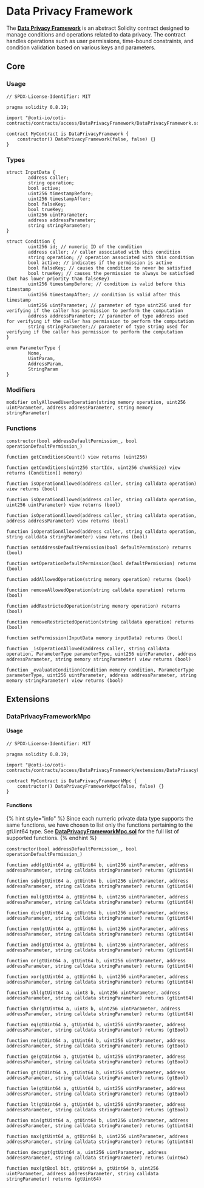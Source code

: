 # Data Privacy Framework

The [**Data Privacy Framework**](https://github.com/coti-io/coti-contracts/blob/main/contracts/access/DataPrivacyFramework/DataPrivacyFramework.sol) is an abstract Solidity contract designed to manage conditions and operations related to data privacy. The contract handles operations such as user permissions, time-bound constraints, and condition validation based on various keys and parameters.

## Core

### Usage

```solidity
// SPDX-License-Identifier: MIT

pragma solidity 0.8.19;

import "@coti-io/coti-contracts/contracts/access/DataPrivacyFramework/DataPrivacyFramework.sol";

contract MyContract is DataPrivacyFramework {
    constructor() DataPrivacyFramework(false, false) {}
}
```

### Types

```solidity
struct InputData {
        address caller;
        string operation;
        bool active;
        uint256 timestampBefore;
        uint256 timestampAfter;
        bool falseKey;
        bool trueKey;
        uint256 uintParameter;
        address addressParameter;
        string stringParameter;
}
```

```solidity
struct Condition {
        uint256 id; // numeric ID of the condition
        address caller; // caller associated with this condition
        string operation; // operation associated with this condition
        bool active; // indicates if the permission is active
        bool falseKey; // causes the condition to never be satisfied
        bool trueKey; // causes the permission to always be satisfied (but has lower priority than falseKey)
        uint256 timestampBefore; // condition is valid before this timestamp
        uint256 timestampAfter; // condition is valid after this timestamp
        uint256 uintParameter; // parameter of type uint256 used for verifying if the caller has permission to perform the computation
        address addressParameter; // parameter of type address used for verifying if the caller has permission to perform the computation
        string stringParameter;// parameter of type string used for verifying if the caller has permission to perform the computation
}
```

```solidity
enum ParameterType {
        None,
        UintParam,
        AddressParam,
        StringParam
}
```

### Modifiers

```solidity
modifier onlyAllowedUserOperation(string memory operation, uint256 uintParameter, address addressParameter, string memory stringParameter)
```

### Functions

```solidity
constructor(bool addressDefaultPermission_, bool operationDefaultPermission_)
```

```solidity
function getConditionsCount() view returns (uint256)
```

```solidity
function getConditions(uint256 startIdx, uint256 chunkSize) view returns (Condition[] memory)
```

```solidity
function isOperationAllowed(address caller, string calldata operation) view returns (bool)
```

```solidity
function isOperationAllowed(address caller, string calldata operation, uint256 uintParameter) view returns (bool)
```

```solidity
function isOperationAllowed(address caller, string calldata operation, address addressParameter) view returns (bool)
```

```solidity
function isOperationAllowed(address caller, string calldata operation, string calldata stringParameter) view returns (bool)
```

```solidity
function setAddressDefaultPermission(bool defaultPermission) returns (bool)
```

```solidity
function setOperationDefaultPermission(bool defaultPermission) returns (bool)
```

```solidity
function addAllowedOperation(string memory operation) returns (bool)
```

```solidity
function removeAllowedOperation(string calldata operation) returns (bool)
```

```solidity
function addRestrictedOperation(string memory operation) returns (bool)
```

```solidity
function removeRestrictedOperation(string calldata operation) returns (bool)
```

```solidity
function setPermission(InputData memory inputData) returns (bool)
```

```solidity
function _isOperationAllowed(address caller, string calldata operation, ParameterType parameterType, uint256 uintParameter, address addressParameter, string memory stringParameter) view returns (bool)
```

```solidity
function _evaluateCondition(Condition memory condition, ParameterType parameterType, uint256 uintParameter, address addressParameter, string memory stringParameter) view returns (bool)
```

## Extensions

### DataPrivacyFrameworkMpc

#### Usage

```solidity
// SPDX-License-Identifier: MIT

pragma solidity 0.8.19;

import "@coti-io/coti-contracts/contracts/access/DataPrivacyFramework/extensions/DataPrivacyFrameworkMpc.sol";

contract MyContract is DataPrivacyFrameworkMpc {
    constructor() DataPrivacyFrameworkMpc(false, false) {}
}
```

#### Functions

{% hint style="info" %}
Since each numeric private data type supports the same functions, we have chosen to list only the functions pertaining to the gtUint64 type. See [**DataPrivacyFrameworkMpc.sol**](https://github.com/coti-io/coti-contracts/blob/main/contracts/access/DataPrivacyFramework/DataPrivacyFramework.sol) for the full list of supported functions.
{% endhint %}

```solidity
constructor(bool addressDefaultPermission_, bool operationDefaultPermission_)
```

```solidity
function add(gtUint64 a, gtUint64 b, uint256 uintParameter, address addressParameter, string calldata stringParameter) returns (gtUint64)
```

```solidity
function sub(gtUint64 a, gtUint64 b, uint256 uintParameter, address addressParameter, string calldata stringParameter) returns (gtUint64)
```

```solidity
function mul(gtUint64 a, gtUint64 b, uint256 uintParameter, address addressParameter, string calldata stringParameter) returns (gtUint64)
```

```solidity
function div(gtUint64 a, gtUint64 b, uint256 uintParameter, address addressParameter, string calldata stringParameter) returns (gtUint64)
```

```solidity
function rem(gtUint64 a, gtUint64 b, uint256 uintParameter, address addressParameter, string calldata stringParameter) returns (gtUint64)
```

```solidity
function and(gtUint64 a, gtUint64 b, uint256 uintParameter, address addressParameter, string calldata stringParameter) returns (gtUint64)
```

```solidity
function or(gtUint64 a, gtUint64 b, uint256 uintParameter, address addressParameter, string calldata stringParameter) returns (gtUint64)
```

```solidity
function xor(gtUint64 a, gtUint64 b, uint256 uintParameter, address addressParameter, string calldata stringParameter) returns (gtUint64)
```

```solidity
function shl(gtUint64 a, uint8 b, uint256 uintParameter, address addressParameter, string calldata stringParameter) returns (gtUint64)
```

```solidity
function shr(gtUint64 a, uint8 b, uint256 uintParameter, address addressParameter, string calldata stringParameter) returns (gtUint64)
```

```solidity
function eq(gtUint64 a, gtUint64 b, uint256 uintParameter, address addressParameter, string calldata stringParameter) returns (gtBool)
```

```solidity
function ne(gtUint64 a, gtUint64 b, uint256 uintParameter, address addressParameter, string calldata stringParameter) returns (gtBool)
```

```solidity
function ge(gtUint64 a, gtUint64 b, uint256 uintParameter, address addressParameter, string calldata stringParameter) returns (gtBool)
```

```solidity
function gt(gtUint64 a, gtUint64 b, uint256 uintParameter, address addressParameter, string calldata stringParameter) returns (gtBool)
```

```solidity
function le(gtUint64 a, gtUint64 b, uint256 uintParameter, address addressParameter, string calldata stringParameter) returns (gtBool)
```

```solidity
function lt(gtUint64 a, gtUint64 b, uint256 uintParameter, address addressParameter, string calldata stringParameter) returns (gtBool)
```

```solidity
function min(gtUint64 a, gtUint64 b, uint256 uintParameter, address addressParameter, string calldata stringParameter) returns (gtUint64)
```

```solidity
function max(gtUint64 a, gtUint64 b, uint256 uintParameter, address addressParameter, string calldata stringParameter) returns (gtUint64)
```

```solidity
function decrypt(gtUint64 a, uint256 uintParameter, address addressParameter, string calldata stringParameter) returns (uint64)
```

```solidity
function mux(gtBool bit, gtUint64 a, gtUint64 b, uint256 uintParameter, address addressParameter, string calldata stringParameter) returns (gtUint64)
```
